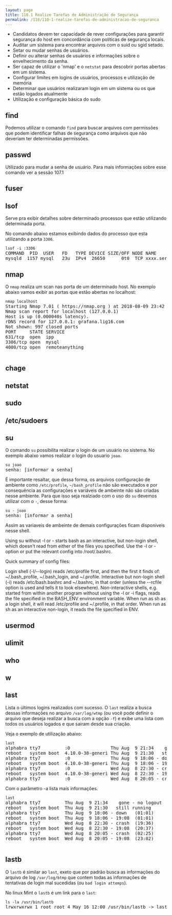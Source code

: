 ```yaml
---
layout: page
title: 110.1 Realize Tarefas de Administração de Segurança
permalink: /110/110-1-realize-tarefas-de-administracao-de-seguranca
---
```


* Candidatos devem ter capacidade de rever configurações para garantir segurança do host em concordância com políticas de segurança locais.
* Auditar um sistema para encontrar arquivos com o suid ou sgid setado.
* Setar ou mudar senhas de usuários. 
* Definir ou alterar senhas de usuários e informações sobre o envelhecimento da senha.
* Ser capaz de utilizar o 'nmap' e o `netstat` para descobrir portas abertas em um sistema.
* Configurar limites em logins de usuários, processos e utilização de memória
* Determinar que usuários realizaram login em um sistema ou os que estão logados atualmente
* Utilização e configuração básica do sudo

## find

Podemos utilizar o comando `find` para buscar arquivos com permissões que podem identificar falhas de segurança como arquivos que não deveriam ter determinadas permissões.

## passwd

Utilizado para mudar a senha de usuário. Para mais informações sobre esse comando ver a sessão 107.1

## fuser


## lsof

Serve pra exibir detalhes sobre determinado processos que estão utilizando determinada porta.

No comando abaixo estamos exibindo dados do processo que esta utilizando a porta `3306`.

<pre class="language-bash command-line">
<code>lsof -i :3306</code>
COMMAND  PID  USER   FD   TYPE DEVICE SIZE/OFF NODE NAME
mysqld  1157 mysql   23u  IPv4  26650      0t0  TCP xxxx.server.com:mysql (LISTEN)
</pre>


## nmap

O `nmap` realiza um scan nas porta de um determinado host. No exemplo abaixo vamos exibir as portas que estão abertas no localhost:


<pre class="language-bash command-line">
<code>nmap localhost</code>
Starting Nmap 7.01 ( https://nmap.org ) at 2018-08-09 23:42 -03
Nmap scan report for localhost (127.0.0.1)
Host is up (0.000040s latency).
rDNS record for 127.0.0.1: grafana.lig16.com
Not shown: 997 closed ports
PORT     STATE SERVICE
631/tcp  open  ipp
3306/tcp open  mysql
4000/tcp open  remoteanything

</pre>


## chage


## netstat


## sudo


## /etc/sudoers


## su

O comando `su` possibilita realizar o login de um usuário no sistema. No exemplo abaixo vamos realizar o login do usuario `joao`.


<pre class="language-bash command-line" data-user="carlos" >
<code>su joao</code>
senha: [informar a senha]
</pre>

É importante resaltar, que dessa forma, os arquivos configuração de ambiente como `/etc/profile`, `~/bash_profile` não são executados e por consequência as configurações e variáveis de ambeinte não são criadas nesse ambiente. Para que isso seja realziado com o uso do `su` devemos utilizar com o `-`, desse forma:

<pre class="language-bash command-line" data-user="carlos" >
<code>su - joao</code>
senha: [informar a senha]
</pre>

Assim as variaveis de ambeinte de demais configurações ficam disponiveis nesse shell.

Using su without -l or - starts bash as an interactive, but non-login shell, which doesn't read from either of the files you specified. Use the -l or - option or put the relevant config into /root/.bashrc.

Quick summary of config files:

Login shell (-l/--login) reads /etc/profile first, and then the first it finds of: ~/.bash_profile, ~/.bash_login, and ~/.profile.
Interactive but non-login shell (-i) reads /etc/bash.bashrc and ~/.bashrc, in that order (unless the --rcfile option is used and tells it to look elsewhere).
Non-interactive shells, e.g. started from within another program without using the -l or -i flags, reads the file specified in the BASH_ENV environment variable.
When run as sh as a login shell, it will read /etc/profile and ~/.profile, in that order.
When run as sh as an interactive non-login, it reads the file specified in ENV.


## usermod


## ulimit


## who 

## w 

## last

Lista o últimos logins realizados com sucesso. O `last` realiza a busca dessas informações no arquivo `/var/log/wtmp` (ou você pode definir o arquivo que deseja realizar a busca com a opção `-f`) e exibe uma lista com todos os usuários logados e que sairam desde sua criação.

Veja o exemplo de utilização abaixo:

<pre class="language-bash command-line">
<code>last</code>
alphabra tty7         :0               Thu Aug  9 21:34    gone - no logout
reboot   system boot  4.10.0-38-generi Thu Aug  9 21:30   still running
alphabra tty7         :0               Thu Aug  9 18:06 - down   (01:01)
reboot   system boot  4.10.0-38-generi Thu Aug  9 18:06 - 19:08  (01:01)
alphabra tty7         :0               Wed Aug  8 22:30 - crash  (19:36)
reboot   system boot  4.10.0-38-generi Wed Aug  8 22:30 - 19:08  (20:37)
alphabra tty7         :0               Wed Aug  8 20:05 - crash  (02:25)
</pre>

Com o parâmetro -a lista mais informações.


<pre class="language-bash command-line">
<code>last</code>
alphabra tty7         Thu Aug  9 21:34    gone - no logout  :0
reboot   system boot  Thu Aug  9 21:30   still running      4.10.0-38-generic
alphabra tty7         Thu Aug  9 18:06 - down   (01:01)     :0
reboot   system boot  Thu Aug  9 18:06 - 19:08  (01:01)     4.10.0-38-generic
alphabra tty7         Wed Aug  8 22:30 - crash  (19:36)     :0
reboot   system boot  Wed Aug  8 22:30 - 19:08  (20:37)     4.10.0-38-generic
alphabra tty7         Wed Aug  8 20:05 - crash  (02:25)     :0
reboot   system boot  Wed Aug  8 20:05 - 19:08  (23:02)     4.10.0-38-generic

</pre>

## lastb

O `lastb` é similar ao `last`, exeto que por padrão busca as informações do arquivo de log `/var/log/btmp` que contem todas as informações de tentativas de login mal sucedidas (ou `bad login attemps`).

No linux Mint o `lastb` é um link para o `last`:

<pre class="language-bash command-line">
<code>ls -la /usr/bin/lastb</code>
lrwxrwxrwx 1 root root 4 May 16 12:00 /usr/bin/lastb -> last
</pre>